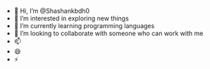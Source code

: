 - 👋 Hi, I’m @Shashankbdh0
- 👀 I’m interested in exploring new things 
- 🌱 I’m currently learning programming languages 
- 💞️ I’m looking to collaborate with someone who can work with me 
- 📫 
- 😄 
- ⚡ 

<!---
Shashankbdh0/Shashankbdh0 is a ✨ special ✨ repository because its `README.md` (this file) appears on your GitHub profile.
You can click the Preview link to take a look at your changes.
--->
